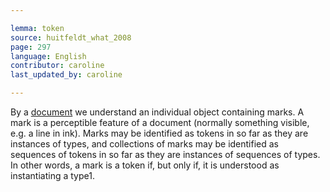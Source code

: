 ```yaml
---

lemma: token
source: huitfeldt_what_2008
page: 297
language: English
contributor: caroline
last_updated_by: caroline

---
```


By a [document](document.html) we understand an individual object containing marks. A mark is a perceptible feature of a document (normally something visible, e.g. a line in ink). Marks may be identified as tokens in so far as they are instances of types, and collections of marks may be identified as sequences of tokens in so far as they are instances of sequences of types. In other words, a mark is a token if, but only if, it is understood as instantiating a type1.
